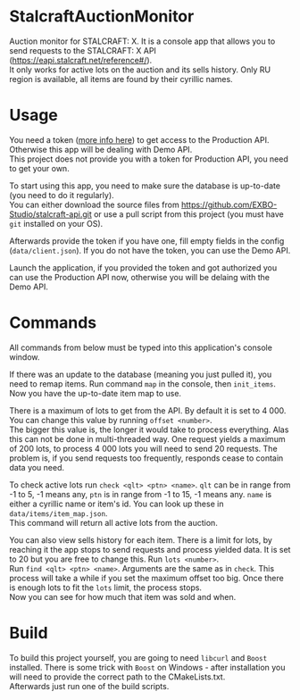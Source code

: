 # StalcraftAuctionMonitor
Auction monitor for STALCRAFT: X. It is a console app that allows you to send requests to the STALCRAFT: X API (https://eapi.stalcraft.net/reference#/).<br />
It only works for active lots on the auction and its sells history. Only RU region is available, all items are found by their cyrillic names.<br />

# Usage
You need a token ([more info here](https://eapi.stalcraft.net/registration.html)) to get access to the Production API. Otherwise this app will be dealing with Demo API.<br />
This project does not provide you with a token for Production API, you need to get your own.<br />

To start using this app, you need to make sure the database is up-to-date (you need to do it regularly).<br />
You can either download the source files from https://github.com/EXBO-Studio/stalcraft-api.git or use a pull script from this project (you must have `git` installed on your OS).<br />

Afterwards provide the token if you have one, fill empty fields in the config (`data/client.json`). If you do not have the token, you can use the Demo API.<br />

Launch the application, if you provided the token and got authorized you can use the Production API now, otherwise you will be delaing with the Demo API.<br />

# Commands
All commands from below must be typed into this application's console window.<br />

If there was an update to the database (meaning you just pulled it), you need to remap items. Run command `map` in the console, then `init_items`.<br />
Now you have the up-to-date item map to use.<br />

There is a maximum of lots to get from the API. By default it is set to 4 000.<br />
You can change this value by running `offset <number>`.<br />
The bigger this value is, the longer it would take to process everything. Alas this can not be done in multi-threaded way. One request yields a maximum of 200 lots, to process 4 000 lots you will need to send 20 requests. The problem is, if you send requests too frequently, responds cease to contain data you need.<br />

To check active lots run `check <qlt> <ptn> <name>`. `qlt` can be in range from -1 to 5, -1 means any, `ptn` is in range from -1 to 15, -1 means any. `name` is either a cyrillic name or item's id. You can look up these in `data/items/item_map.json`.<br />
This command will return all active lots from the auction.<br />

You can also view sells history for each item. There is a limit for lots, by reaching it the app stops to send requests and process yielded data. It is set to 20 but you are free to change this. Run `lots <number>`.<br />
Run `find <qlt> <ptn> <name>`. Arguments are the same as in `check`. This process will take a while if you set the maximum offset too big. Once there is enough lots to fit the `lots` limit, the process stops.<br />
Now you can see for how much that item was sold and when.<br />

# Build
To build this project yourself, you are going to need `libcurl` and `Boost` installed. There is some trick with `Boost` on Windows - after installation you will need to provide the correct path to the CMakeLists.txt.<br />
Afterwards just run one of the build scripts.
